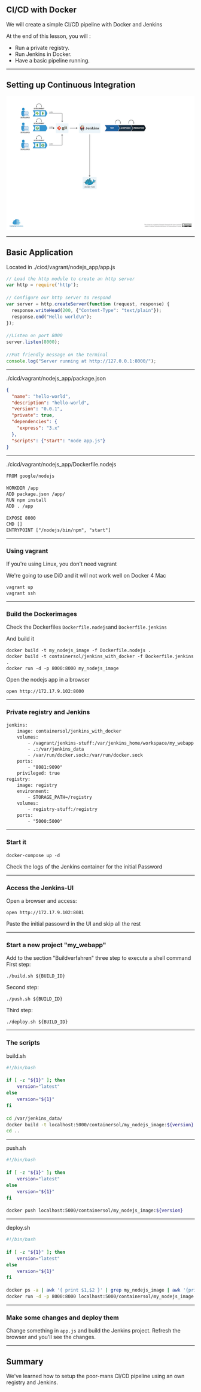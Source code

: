## CI/CD with Docker
We will create a simple CI/CD pipeline with Docker and Jenkins

At the end of this lesson, you will : 
* Run a private registry.
* Run Jenkins in Docker.
* Have a basic pipeline running.

----

## Setting up Continuous Integration

![cicd2](cicd2.png)

----

## Basic Application

Located in ./cicd/vagrant/nodejs_app/app.js

```js
// Load the http module to create an http server
var http = require('http');

// Configure our http server to respond
var server = http.createServer(function (request, response) {
  response.writeHead(200, {"Content-Type": "text/plain"});
  response.end("Hello world\n");
});

//Listen on port 8000
server.listen(8000);

//Put friendly message on the terminal
console.log("Server running at http://127.0.0.1:8000/");
```

----

./cicd/vagrant/nodejs_app/package.json

```json
{
  "name": "hello-world",
  "description": "hello-world",
  "version": "0.0.1",
  "private": true,
  "dependencies": {
    "express": "3.x"
  },
  "scripts": {"start": "node app.js"}
}
```

----

./cicd/vagrant/nodejs_app/Dockerfile.nodejs

```
FROM google/nodejs

WORKDIR /app
ADD package.json /app/
RUN npm install
ADD . /app

EXPOSE 8000
CMD []
ENTRYPOINT ["/nodejs/bin/npm", "start"]
```

----

### Using vagrant

If you're using Linux, you don't need vagrant

We're going to use DiD and it will not work well on Docker 4 Mac

```
vagrant up
vagrant ssh
```

----

### Build the Dockerimages

Check the Dockerfiles `Dockerfile.nodejs`and `Dockerfile.jenkins`

And build it
```
docker build -t my_nodejs_image -f Dockerfile.nodejs .
docker build -t containersol/jenkins_with_docker -f Dockerfile.jenkins .
docker run -d -p 8000:8000 my_nodejs_image
```
Open the nodejs app in a browser 
```
open http://172.17.9.102:8000
```

----

### Private registry and Jenkins
```
jenkins:
    image: containersol/jenkins_with_docker
    volumes:
        - /vagrant/jenkins-stuff:/var/jenkins_home/workspace/my_webapp
        - .:/var/jenkins_data
        - /var/run/docker.sock:/var/run/docker.sock
    ports:
        - "8081:9090"
    privileged: true
registry:
    image: registry
    environment:
        - STORAGE_PATH=/registry
    volumes:
        - registry-stuff:/registry
    ports:
        - "5000:5000"
```

----

### Start it

```
docker-compose up -d
```
Check the logs of the Jenkins container for the initial Password

----

### Access the Jenkins-UI 

Open a browser and access:
```
open http://172.17.9.102:8081
```

Paste the initial passowrd in the UI and skip all the rest

----

### Start a new project "my_webapp"

Add to the section "Buildverfahren" three step to execute a shell command
First step:
```
./build.sh ${BUILD_ID}
```
Second step:
```
./push.sh ${BUILD_ID}
```
Third step:
```
./deploy.sh ${BUILD_ID}
```

----

### The scripts

build.sh
```bash
#!/bin/bash

if [ -z "${1}" ]; then
    version="latest"
else
    version="${1}"
fi

cd /var/jenkins_data/
docker build -t localhost:5000/containersol/my_nodejs_image:${version} -f Dockerfile.nodejs --no-cache .
cd ..
```

----

push.sh
```bash
#!/bin/bash

if [ -z "${1}" ]; then
    version="latest"
else
    version="${1}"
fi

docker push localhost:5000/containersol/my_nodejs_image:${version}
```

----

deploy.sh
```bash
#!/bin/bash

if [ -z "${1}" ]; then
    version="latest"
else
    version="${1}"
fi

docker ps -a | awk '{ print $1,$2 }' | grep my_nodejs_image | awk '{print $1 }' | xargs -I {} docker rm -f {}
docker run -d -p 8000:8000 localhost:5000/containersol/my_nodejs_image:${version}
```

----

### Make some changes and deploy them

Change something in `app.js` and build the Jenkins project. Refresh the browser and you'll see the changes.


----

## Summary

We've learned how to setup the poor-mans CI/CD pipeline using an own registry and Jenkins.